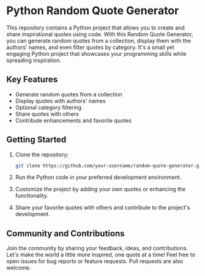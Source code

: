 # Python Random Quote Generator

This repository contains a Python project that allows you to create and share inspirational quotes using code. With this Random Quote Generator, you can generate random quotes from a collection, display them with the authors' names, and even filter quotes by category. It's a small yet engaging Python project that showcases your programming skills while spreading inspiration.

## Key Features

- Generate random quotes from a collection
- Display quotes with authors' names
- Optional category filtering
- Share quotes with others
- Contribute enhancements and favorite quotes

## Getting Started

1. Clone the repository:
   ```bash
   git clone https://github.com/your-username/random-quote-generator.git
   ```

2. Run the Python code in your preferred development environment.

3. Customize the project by adding your own quotes or enhancing the functionality.

4. Share your favorite quotes with others and contribute to the project's development.

## Community and Contributions

Join the community by sharing your feedback, ideas, and contributions. Let's make the world a little more inspired, one quote at a time! Feel free to open issues for bug reports or feature requests. Pull requests are also welcome.




